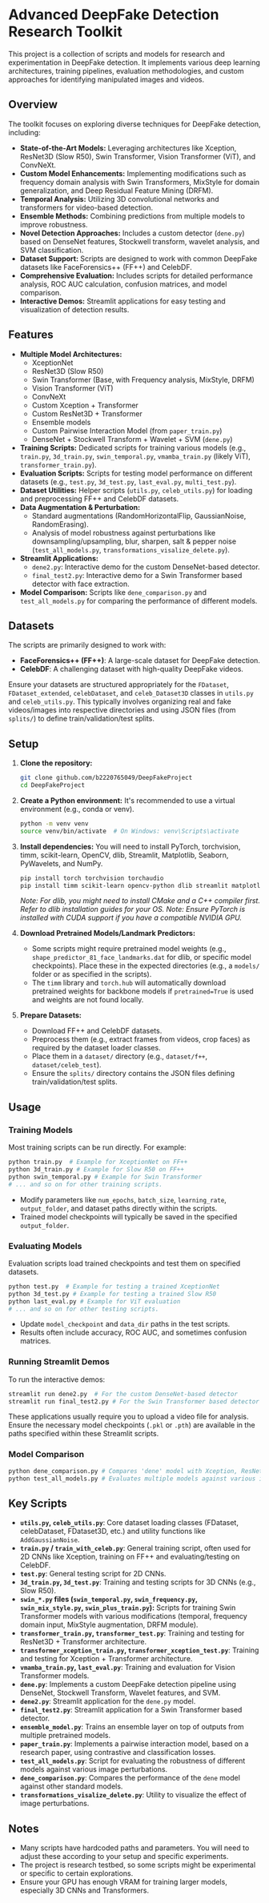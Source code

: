 # Advanced DeepFake Detection Research Toolkit

This project is a collection of scripts and models for research and experimentation in DeepFake detection. It implements various deep learning architectures, training pipelines, evaluation methodologies, and custom approaches for identifying manipulated images and videos.

## Overview

The toolkit focuses on exploring diverse techniques for DeepFake detection, including:
*   **State-of-the-Art Models:** Leveraging architectures like Xception, ResNet3D (Slow R50), Swin Transformer, Vision Transformer (ViT), and ConvNeXt.
*   **Custom Model Enhancements:** Implementing modifications such as frequency domain analysis with Swin Transformers, MixStyle for domain generalization, and Deep Residual Feature Mining (DRFM).
*   **Temporal Analysis:** Utilizing 3D convolutional networks and transformers for video-based detection.
*   **Ensemble Methods:** Combining predictions from multiple models to improve robustness.
*   **Novel Detection Approaches:** Includes a custom detector (`dene.py`) based on DenseNet features, Stockwell transform, wavelet analysis, and SVM classification.
*   **Dataset Support:** Scripts are designed to work with common DeepFake datasets like FaceForensics++ (FF++) and CelebDF.
*   **Comprehensive Evaluation:** Includes scripts for detailed performance analysis, ROC AUC calculation, confusion matrices, and model comparison.
*   **Interactive Demos:** Streamlit applications for easy testing and visualization of detection results.

## Features

*   **Multiple Model Architectures:**
    *   XceptionNet
    *   ResNet3D (Slow R50)
    *   Swin Transformer (Base, with Frequency analysis, MixStyle, DRFM)
    *   Vision Transformer (ViT)
    *   ConvNeXt
    *   Custom Xception + Transformer
    *   Custom ResNet3D + Transformer
    *   Ensemble models
    *   Custom Pairwise Interaction Model (from `paper_train.py`)
    *   DenseNet + Stockwell Transform + Wavelet + SVM (`dene.py`)
*   **Training Scripts:** Dedicated scripts for training various models (e.g., `train.py`, `3d_train.py`, `swin_temporal.py`, `vmamba_train.py` (likely ViT), `transformer_train.py`).
*   **Evaluation Scripts:** Scripts for testing model performance on different datasets (e.g., `test.py`, `3d_test.py`, `last_eval.py`, `multi_test.py`).
*   **Dataset Utilities:** Helper scripts (`utils.py`, `celeb_utils.py`) for loading and preprocessing FF++ and CelebDF datasets.
*   **Data Augmentation & Perturbation:**
    *   Standard augmentations (RandomHorizontalFlip, GaussianNoise, RandomErasing).
    *   Analysis of model robustness against perturbations like downsampling/upsampling, blur, sharpen, salt & pepper noise (`test_all_models.py`, `transformations_visalize_delete.py`).
*   **Streamlit Applications:**
    *   `dene2.py`: Interactive demo for the custom DenseNet-based detector.
    *   `final_test2.py`: Interactive demo for a Swin Transformer based detector with face extraction.
*   **Model Comparison:** Scripts like `dene_comparison.py` and `test_all_models.py` for comparing the performance of different models.

## Datasets

The scripts are primarily designed to work with:
*   **FaceForensics++ (FF++)**: A large-scale dataset for DeepFake detection.
*   **CelebDF**: A challenging dataset with high-quality DeepFake videos.

Ensure your datasets are structured appropriately for the `FDataset`, `FDataset_extended`, `celebDataset`, and `celeb_Dataset3D` classes in `utils.py` and `celeb_utils.py`. This typically involves organizing real and fake videos/images into respective directories and using JSON files (from `splits/`) to define train/validation/test splits.

## Setup

1.  **Clone the repository:**
    ```bash
    git clone github.com/b2220765049/DeepFakeProject
    cd DeepFakeProject
    ```

2.  **Create a Python environment:**
    It's recommended to use a virtual environment (e.g., conda or venv).
    ```bash
    python -m venv venv
    source venv/bin/activate  # On Windows: venv\Scripts\activate
    ```

3.  **Install dependencies:**
    You will need to install PyTorch, torchvision, timm, scikit-learn, OpenCV, dlib, Streamlit, Matplotlib, Seaborn, PyWavelets, and NumPy.
    ```bash
    pip install torch torchvision torchaudio
    pip install timm scikit-learn opencv-python dlib streamlit matplotlib seaborn pywavelets numpy tqdm
    ```
    *Note: For dlib, you might need to install CMake and a C++ compiler first. Refer to dlib installation guides for your OS.*
    *Note: Ensure PyTorch is installed with CUDA support if you have a compatible NVIDIA GPU.*

4.  **Download Pretrained Models/Landmark Predictors:**
    *   Some scripts might require pretrained model weights (e.g., `shape_predictor_81_face_landmarks.dat` for dlib, or specific model checkpoints). Place these in the expected directories (e.g., a `models/` folder or as specified in the scripts).
    *   The `timm` library and `torch.hub` will automatically download pretrained weights for backbone models if `pretrained=True` is used and weights are not found locally.

5.  **Prepare Datasets:**
    *   Download FF++ and CelebDF datasets.
    *   Preprocess them (e.g., extract frames from videos, crop faces) as required by the dataset loader classes.
    *   Place them in a `dataset/` directory (e.g., `dataset/f++`, `dataset/celeb_test`).
    *   Ensure the `splits/` directory contains the JSON files defining train/validation/test splits.

## Usage

### Training Models

Most training scripts can be run directly. For example:
```bash
python train.py  # Example for XceptionNet on FF++
python 3d_train.py # Example for Slow R50 on FF++
python swin_temporal.py # Example for Swin Transformer
# ... and so on for other training scripts.
```
*   Modify parameters like `num_epochs`, `batch_size`, `learning_rate`, `output_folder`, and dataset paths directly within the scripts.
*   Trained model checkpoints will typically be saved in the specified `output_folder`.

### Evaluating Models

Evaluation scripts load trained checkpoints and test them on specified datasets.
```bash
python test.py  # Example for testing a trained XceptionNet
python 3d_test.py # Example for testing a trained Slow R50
python last_eval.py # Example for ViT evaluation
# ... and so on for other testing scripts.
```
*   Update `model_checkpoint` and `data_dir` paths in the test scripts.
*   Results often include accuracy, ROC AUC, and sometimes confusion matrices.

### Running Streamlit Demos

To run the interactive demos:
```bash
streamlit run dene2.py  # For the custom DenseNet-based detector
streamlit run final_test2.py # For the Swin Transformer based detector
```
These applications usually require you to upload a video file for analysis. Ensure the necessary model checkpoints (`.pkl` or `.pth`) are available in the paths specified within these Streamlit scripts.

### Model Comparison

```bash
python dene_comparison.py # Compares 'dene' model with Xception, ResNet, Transformer
python test_all_models.py # Evaluates multiple models against various image perturbations
```

## Key Scripts

*   **`utils.py`, `celeb_utils.py`**: Core dataset loading classes (FDataset, celebDataset, FDataset3D, etc.) and utility functions like `AddGaussianNoise`.
*   **`train.py` / `train_with_celeb.py`**: General training script, often used for 2D CNNs like Xception, training on FF++ and evaluating/testing on CelebDF.
*   **`test.py`**: General testing script for 2D CNNs.
*   **`3d_train.py`, `3d_test.py`**: Training and testing scripts for 3D CNNs (e.g., Slow R50).
*   **`swin_*.py` files (`swin_temporal.py`, `swin_frequency.py`, `swin_mix_style.py`, `swin_plus_train.py`):** Scripts for training Swin Transformer models with various modifications (temporal, frequency domain input, MixStyle augmentation, DRFM module).
*   **`transformer_train.py`, `transformer_test.py`**: Training and testing for ResNet3D + Transformer architecture.
*   **`transformer_xception_train.py`, `transformer_xception_test.py`**: Training and testing for Xception + Transformer architecture.
*   **`vmamba_train.py`, `last_eval.py`**: Training and evaluation for Vision Transformer models.
*   **`dene.py`**: Implements a custom DeepFake detection pipeline using DenseNet, Stockwell Transform, Wavelet features, and SVM.
*   **`dene2.py`**: Streamlit application for the `dene.py` model.
*   **`final_test2.py`**: Streamlit application for a Swin Transformer based detector.
*   **`ensemble_model.py`**: Trains an ensemble layer on top of outputs from multiple pretrained models.
*   **`paper_train.py`**: Implements a pairwise interaction model, based on a research paper, using contrastive and classification losses.
*   **`test_all_models.py`**: Script for evaluating the robustness of different models against various image perturbations.
*   **`dene_comparison.py`**: Compares the performance of the `dene` model against other standard models.
*   **`transformations_visalize_delete.py`**: Utility to visualize the effect of image perturbations.

## Notes

*   Many scripts have hardcoded paths and parameters. You will need to adjust these according to your setup and specific experiments.
*   The project is research testbed, so some scripts might be experimental or specific to certain explorations.
*   Ensure your GPU has enough VRAM for training larger models, especially 3D CNNs and Transformers.
